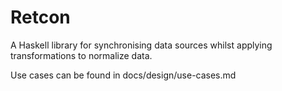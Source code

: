 Retcon
======

A Haskell library for synchronising data sources whilst applying
transformations to normalize data.

Use cases can be found in docs/design/use-cases.md
